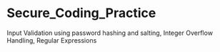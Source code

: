 # Secure_Coding_Practice
Input Validation using password hashing and salting, Integer Overflow Handling, Regular Expressions
